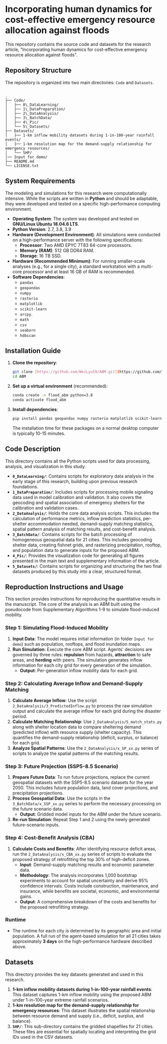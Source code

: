 # Incorporating human dynamics for cost-effective emergency resource allocation against floods

This repository contains the source code and datasets for the research article, "Incorporating human dynamics for cost-effective emergency resource allocation against floods". 

## Repository Structure

The repository is organized into two main directories: `Code` and `Datasets`.

```

.
├── Code/
│   ├── 0\_DataLearning/
│   ├── 1\_DataPreparation/
│   ├── 2\_DataAnalysis/
│   ├── 3\_BatchData/
│   ├── 4\_Pic/
│   └── 5\_Datasets/
├── Datasets/
│   ├── 1-km inflow mobility datasets during 1-in-100-year rainfall events/
│   ├── 1-km resolution map for the demand-supply relationship for emergency resources/
│   └── SHP/
│── Input for demo/
├── README.md
└── LICENSE.txt

````

## System Requirements

The modeling and simulations for this research were computationally intensive. While the scripts are written in **Python** and should be adaptable, they were developed and tested on a specific high-performance computing environment.

* **Operating System**: The system was developed and tested on **GNU/Linux Ubuntu 18.04.6 LTS**.
* **Python Version**: 2.7, 3.8, 3.9
* **Hardware (Development Environment)**: All simulations were conducted on a high-performance server with the following specifications:
    * **Processor**: Two AMD EPYC 7T83 64-core processors.
    * **Memory (RAM)**: 512 GB DDR4 RAM.
    * **Storage**: 16 TB SSD.
* **Hardware (Recommended Minimum)**: For running smaller-scale analyses (e.g., for a single city), a standard workstation with a multi-core processor and at least 16 GB of RAM is recommended.
* **Software Dependencies**:
    * `pandas`
    * `geopandas`
    * `numpy`
    * `rasterio`
    * `matplotlib`
    * `scikit-learn`
    * `arcpy`.
    * `math`
    * `csv`
    * `seaborn`
    * `hdbscan`

## Installation Guide

1.  **Clone the repository**:
    ```bash
    git clone [https://github.com/WeiLyu59/ABM.git](https://github.com/WeiLyu59/ABM.git)
    cd ABM
    ```

2.  **Set up a virtual environment** (recommended):
    ```bash
    conda create -n flood_abm python=3.8
    conda activate flood_abm
    ```

3.  **Install dependencies**:
    ```bash
    pip install pandas geopandas numpy rasterio matplotlib scikit-learn seaborn hdbscan
    ```
    The installation time for these packages on a normal desktop computer is typically 10-15 minutes.

## Code Description

This directory contains all the Python scripts used for data processing, analysis, and visualization in this study.

* **`0_DataLearning/`**: Contains scripts for exploratory data analysis in the early stage of this research, building upon previous research foundations.
* **`1_DataPreparation/`**: Includes scripts for processing mobile signaling data used in model calibration and validation. It also covers the geocoding and spatial association of emergency shelters for the calibration and validation cases.
* **`2_DataAnalysis/`**: Holds the core data analysis scripts. This includes the calculation of performance metrics, inflow prediction statistics, per-shelter accommodation needed, demand-supply matching statistics, spatial pattern analysis of matching results, and cost-benefit analysis.
* **`3_BatchData/`**: Contains scripts for the batch processing of homogeneous geospatial data for 21 cities. This includes geocoding shelter data, creating fishnet grids, and rasterizing precipitation, rooftop, and population data to generate inputs for the proposed ABM.
* **`4_Pic/`**: Provides the visualization code for generating all figures presented in the main text and supplementary information of the article.
* **`5_Datasets/`**: Contains scripts for organizing and structuring the two final datasets produced by this study into a clear, structured format.

## Reproduction Instructions and Usage

This section provides instructions for reproducing the quantitative results in the manuscript. The core of the analysis is an ABM built using the pseudocode from Supplementary Algorithms 1-9 to simulate flood-induced mobility.

### Step 1: Simulating Flood-Induced Mobility

1.  **Input Data**: The model requires initial information (in folder `Input for demo`) such as population, rooftops, and flood inundation maps.
2.  **Run Simulation**: Execute the core ABM script. Agents' decisions are governed by three rules: **repulsion** from hazards, **attraction** to safe areas, and **herding** with peers. The simulation generates inflow information for each city grid for every generation of the simulation.
    * **Output**: Per-generation inflow mobility data for each grid.

### Step 2: Calculating Average Inflow and Demand-Supply Matching

1.  **Calculate Average Inflow**: Use the script `2_DataAnalysis/3_PredictedInflow.py` to process the raw simulation output and calculate the average inflow for each grid during the disaster period.
2.  **Calculate Matching Relationship**: Use `2_DataAnalysis/5_match_stats.py` along with shelter location data to compare sheltering demand (predicted inflow) with resource supply (shelter capacity). This quantifies the demand-supply relationship (deficit, surplus, or balance) for each grid.
3.  **Analyze Spatial Patterns**: Use the `2_DataAnalysis/x_SP_xx.py` series of scripts to analyze the spatial patterns of the matching results.

### Step 3: Future Projection (SSP5-8.5 Scenario)

1.  **Prepare Future Data**: To run future projections, replace the current geospatial datasets with the SSP5-8.5 scenario datasets for the year 2050. This includes future population data, land cover projections, and precipitation projections.
2.  **Process Geospatial Data**: Use the scripts in the `3_BatchData/x_SSP_xx.py` series to perform the necessary processing on the future scenario data.
    * **Output**: Gridded model inputs for the ABM under the future scenario.
3.  **Re-run Simulation**: Repeat Step 1 and 2 using the newly generated future-scenario inputs.

### Step 4: Cost-Benefit Analysis (CBA)

1.  **Calculate Costs and Benefits**: After identifying resource deficit areas, run the `2_DataAnalysis/x_CBA_xx.py` series of scripts to evaluate the proposed strategy of retrofitting the top 30% of high-deficit zones.
    * **Input**: Demand-supply matching results and economic parameter data.
    * **Methodology**: The analysis incorporates 1,000 bootstrap experiments to account for spatial uncertainty and derive 95% confidence intervals. Costs include construction, maintenance, and insurance, while benefits are societal, economic, and environmental gains.
    * **Output**: A comprehensive breakdown of the costs and benefits for the proposed retrofitting strategy.

### Runtime

* The runtime for each city is determined by its geographic area and initial population. A full run of the agent-based simulation for all 21 cities takes approximately **3 days** on the high-performance hardware described above.

## Datasets

This directory provides the key datasets generated and used in this research.

1.  **1-km inflow mobility datasets during 1-in-100-year rainfall events**: This dataset captures 1-km inflow mobility using the proposed ABM under 1-in-100-year extreme rainfall scenarios.
2.  **1-km resolution map for the demand-supply relationship for emergency resources**: This dataset illustrates the spatial relationship between resource demand and supply (i.e., deficit, surplus, and balance).
3.  **`SHP/`**: This sub-directory contains the gridded shapefiles for 21 cities. These files are essential for spatially locating and interpreting the grid IDs used in the CSV datasets.


